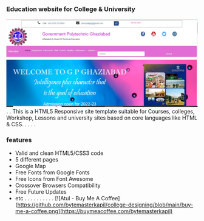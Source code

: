 ### Education website for College & University

![Education website template](https://github.com/bytemasterkapil/college-designing/blob/main/Screenshot%202024-10-09%20160319.jpg)
.
.
This is a HTML5 Responsive site template suitable for Courses, colleges, Workshop, Lessons and university sites based on core languages like HTML & CSS.
.
.
.
.
### features
- Valid and clean HTML5/CSS3 code
- 5 different pages
- Google Map
- Free Fonts from Google Fonts
- Free Icons from Font Awesome
- Crossover Browsers Compatibility
- Free Future Updates
- etc
.
.
.
.
.
.
.
.
.
.
[![Atul - Buy Me A Coffee](https://github.com/bytemasterkapil/college-designing/blob/main/buy-me-a-coffee.png](https://buymeacoffee.com/bytemasterkapil)

